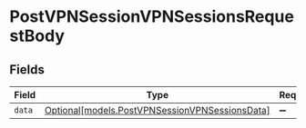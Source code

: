 # PostVPNSessionVPNSessionsRequestBody


## Fields

| Field                                                                                        | Type                                                                                         | Required                                                                                     | Description                                                                                  |
| -------------------------------------------------------------------------------------------- | -------------------------------------------------------------------------------------------- | -------------------------------------------------------------------------------------------- | -------------------------------------------------------------------------------------------- |
| `data`                                                                                       | [Optional[models.PostVPNSessionVPNSessionsData]](../models/postvpnsessionvpnsessionsdata.md) | :heavy_minus_sign:                                                                           | N/A                                                                                          |